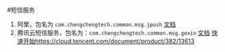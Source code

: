 #短信服务
1.  阿里，包名为 `com.chengchengtech.common.msg.jpush`
    [文档](http://docs.getui.com/getui/server/java/push/)
3.  腾讯云短信服务，包名为：`com.chengchengtech.common.msg.gexin`
    [文档](https://cloud.tencent.com/document/product/382/13297)
    [快速开始]()https://cloud.tencent.com/document/product/382/13613